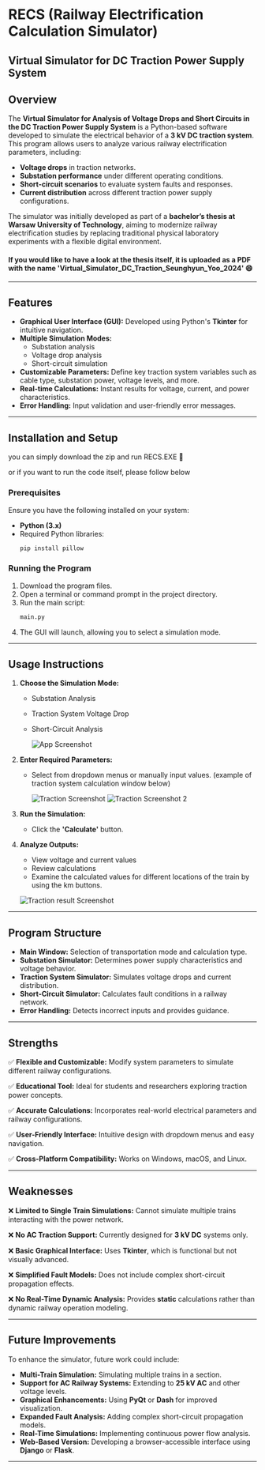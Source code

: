 # RECS (Railway Electrification Calculation Simulator)

## Virtual Simulator for DC Traction Power Supply System

## Overview
The **Virtual Simulator for Analysis of Voltage Drops and Short Circuits in the DC Traction Power Supply System** is a Python-based software developed to simulate the electrical behavior of a **3 kV DC traction system**. This program allows users to analyze various railway electrification parameters, including:

- **Voltage drops** in traction networks.
- **Substation performance** under different operating conditions.
- **Short-circuit scenarios** to evaluate system faults and responses.
- **Current distribution** across different traction power supply configurations.

The simulator was initially developed as part of a **bachelor’s thesis at Warsaw University of Technology**, aiming to modernize railway electrification studies by replacing traditional physical laboratory experiments with a flexible digital environment.

#### If you would like to have a look at the thesis itself, it is uploaded as a PDF with the name 'Virtual_Simulator_DC_Traction_Seunghyun_Yoo_2024' 😄



---

## Features
- **Graphical User Interface (GUI):** Developed using Python's **Tkinter** for intuitive navigation.
- **Multiple Simulation Modes:**
  - Substation analysis
  - Voltage drop analysis
  - Short-circuit simulation
- **Customizable Parameters:** Define key traction system variables such as cable type, substation power, voltage levels, and more.
- **Real-time Calculations:** Instant results for voltage, current, and power characteristics.
- **Error Handling:** Input validation and user-friendly error messages.

---

## Installation and Setup

you can simply download the zip and run RECS.EXE 🚀

or if you want to run the code itself, please follow below

### Prerequisites
Ensure you have the following installed on your system:

- **Python (3.x)**
- Required Python libraries:
  ```sh
  pip install pillow
  ```

### Running the Program
1. Download the program files.
2. Open a terminal or command prompt in the project directory.
3. Run the main script:
   ```sh
   main.py
   ```
4. The GUI will launch, allowing you to select a simulation mode.

---

## Usage Instructions
1. **Choose the Simulation Mode:**
   - Substation Analysis
   - Traction System Voltage Drop
   - Short-Circuit Analysis
     
     ![App Screenshot](images/main_window.png)
2. **Enter Required Parameters:**
   - Select from dropdown menus or manually input values. (example of traction system calculation window below)
  
     ![Traction Screenshot](images/traction_window.png)
     ![Traction Screenshot 2](images/traction_window2.png)

     
3. **Run the Simulation:**
   - Click the **'Calculate'** button.
  
4. **Analyze Outputs:**
   - View voltage and current values
   - Review calculations
   - Examine the calculated values for different locations of the train by using the km buttons.
  
    ![Traction result Screenshot ](images/traction_result.png)

---

## Program Structure
- **Main Window:** Selection of transportation mode and calculation type.
- **Substation Simulator:** Determines power supply characteristics and voltage behavior.
- **Traction System Simulator:** Simulates voltage drops and current distribution.
- **Short-Circuit Simulator:** Calculates fault conditions in a railway network.
- **Error Handling:** Detects incorrect inputs and provides guidance.

---

## Strengths
✅ **Flexible and Customizable:** Modify system parameters to simulate different railway configurations.

✅ **Educational Tool:** Ideal for students and researchers exploring traction power concepts.

✅ **Accurate Calculations:** Incorporates real-world electrical parameters and railway configurations.

✅ **User-Friendly Interface:** Intuitive design with dropdown menus and easy navigation.

✅ **Cross-Platform Compatibility:** Works on Windows, macOS, and Linux.

---

## Weaknesses
❌ **Limited to Single Train Simulations:** Cannot simulate multiple trains interacting with the power network.

❌ **No AC Traction Support:** Currently designed for **3 kV DC** systems only.

❌ **Basic Graphical Interface:** Uses **Tkinter**, which is functional but not visually advanced.

❌ **Simplified Fault Models:** Does not include complex short-circuit propagation effects.

❌ **No Real-Time Dynamic Analysis:** Provides **static** calculations rather than dynamic railway operation modeling.

---

## Future Improvements
To enhance the simulator, future work could include:

- **Multi-Train Simulation:** Simulating multiple trains in a section.
- **Support for AC Railway Systems:** Extending to **25 kV AC** and other voltage levels.
- **Graphical Enhancements:** Using **PyQt** or **Dash** for improved visualization.
- **Expanded Fault Analysis:** Adding complex short-circuit propagation models.
- **Real-Time Simulations:** Implementing continuous power flow analysis.
- **Web-Based Version:** Developing a browser-accessible interface using **Django** or **Flask**.

---


